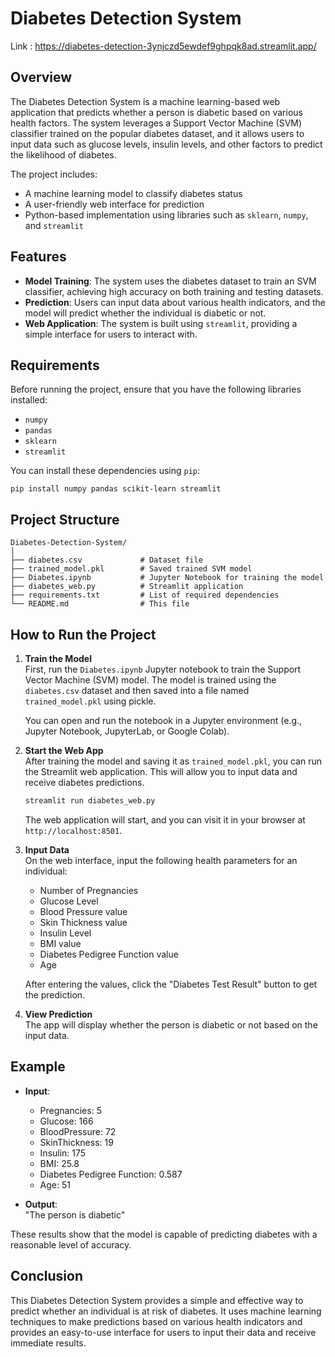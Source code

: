 # Diabetes Detection System  
Link : https://diabetes-detection-3ynjczd5ewdef9ghpqk8ad.streamlit.app/
## Overview
The Diabetes Detection System is a machine learning-based web application that predicts whether a person is diabetic based on various health factors. The system leverages a Support Vector Machine (SVM) classifier trained on the popular diabetes dataset, and it allows users to input data such as glucose levels, insulin levels, and other factors to predict the likelihood of diabetes.

The project includes:
- A machine learning model to classify diabetes status
- A user-friendly web interface for prediction
- Python-based implementation using libraries such as `sklearn`, `numpy`, and `streamlit`

## Features
- **Model Training**: The system uses the diabetes dataset to train an SVM classifier, achieving high accuracy on both training and testing datasets.
- **Prediction**: Users can input data about various health indicators, and the model will predict whether the individual is diabetic or not.
- **Web Application**: The system is built using `streamlit`, providing a simple interface for users to interact with.

## Requirements
Before running the project, ensure that you have the following libraries installed:
- `numpy`
- `pandas`
- `sklearn`
- `streamlit`

You can install these dependencies using `pip`:
```
pip install numpy pandas scikit-learn streamlit 
```

## Project Structure
```
Diabetes-Detection-System/
│
├── diabetes.csv             # Dataset file
├── trained_model.pkl        # Saved trained SVM model
├── Diabetes.ipynb           # Jupyter Notebook for training the model
├── diabetes_web.py          # Streamlit application
├── requirements.txt         # List of required dependencies
└── README.md                # This file
```

## How to Run the Project

1. **Train the Model**  
   First, run the `Diabetes.ipynb` Jupyter notebook to train the Support Vector Machine (SVM) model. The model is trained using the `diabetes.csv` dataset and then saved into a file named `trained_model.pkl` using pickle.

   You can open and run the notebook in a Jupyter environment (e.g., Jupyter Notebook, JupyterLab, or Google Colab).

2. **Start the Web App**  
   After training the model and saving it as `trained_model.pkl`, you can run the Streamlit web application. This will allow you to input data and receive diabetes predictions.

   ```bash
   streamlit run diabetes_web.py
   ```

   The web application will start, and you can visit it in your browser at `http://localhost:8501`.

3. **Input Data**  
   On the web interface, input the following health parameters for an individual:
   - Number of Pregnancies
   - Glucose Level
   - Blood Pressure value
   - Skin Thickness value
   - Insulin Level
   - BMI value
   - Diabetes Pedigree Function value
   - Age

   After entering the values, click the "Diabetes Test Result" button to get the prediction.

4. **View Prediction**  
   The app will display whether the person is diabetic or not based on the input data.

## Example

- **Input**:  
  - Pregnancies: 5  
  - Glucose: 166  
  - BloodPressure: 72  
  - SkinThickness: 19  
  - Insulin: 175  
  - BMI: 25.8  
  - Diabetes Pedigree Function: 0.587  
  - Age: 51

- **Output**:  
  "The person is diabetic"

These results show that the model is capable of predicting diabetes with a reasonable level of accuracy.

## Conclusion
This Diabetes Detection System provides a simple and effective way to predict whether an individual is at risk of diabetes. It uses machine learning techniques to make predictions based on various health indicators and provides an easy-to-use interface for users to input their data and receive immediate results.
